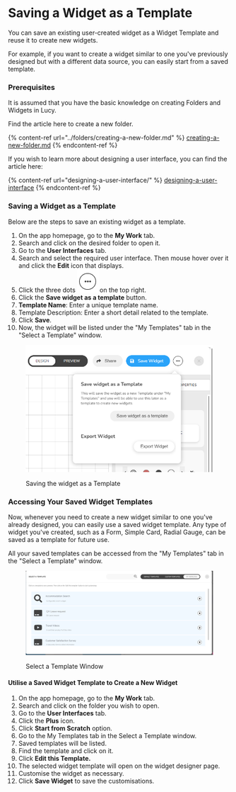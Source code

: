 # Saving a Widget as a Template

You can save an existing user-created widget as a  Widget Template and reuse it to create new widgets.&#x20;

For example, if you want to create a widget similar to one you've previously designed but with a different data source, you can easily start from a saved template.

### Prerequisites

It is assumed that you have the basic knowledge on creating Folders and Widgets in Lucy.

Find the article here to create a new folder.

{% content-ref url="../folders/creating-a-new-folder.md" %}
[creating-a-new-folder.md](../folders/creating-a-new-folder.md)
{% endcontent-ref %}

If you wish to learn more about designing a user interface, you can find the article here:

{% content-ref url="designing-a-user-interface/" %}
[designing-a-user-interface](designing-a-user-interface/)
{% endcontent-ref %}

### Saving a Widget as a Template

Below are the steps to save an existing widget as a template.

1. On the app homepage, go to the **My Work** tab.
2. Search and click on the desired folder to open it.
3. Go to the **User Interfaces** tab.
4. Search and select the required user interface. Then mouse hover over it and click the **Edit** icon that displays.
5. Click the three dots ![](<../.gitbook/assets/image (57).png>)on the top right.
6. Click the **Save widget as a template** button.
7. **Template Name**: Enter a unique template name.
8. Template Description: Enter a short detail related to the template.
9. Click **Save**.
10. Now, the widget will be listed under the "My Templates" tab in the "Select a Template" window.

<figure><img src="../.gitbook/assets/image (56).png" alt=""><figcaption><p>Saving the widget as a Template</p></figcaption></figure>

### Accessing Your Saved Widget Templates

Now, whenever you need to create a new widget similar to one you've already designed, you can easily use a saved widget template. Any type of widget you've created, such as a Form, Simple Card, Radial Gauge, can be saved as a template for future use.

All your saved templates can be accessed from the "My Templates" tab in the "Select a Template" window.

<figure><img src="../.gitbook/assets/Select a Template window.png" alt=""><figcaption><p>Select a Template Window</p></figcaption></figure>

#### Utilise a Saved Widget Template to Create a New Widget

1. On the app homepage, go to the **My Work** tab.
2. Search and click on the folder you wish to open.
3. Go to the **User Interfaces** tab.
4. Click the **Plus** icon.
5. Click **Start from Scratch** option.
6. Go to the My Templates tab in the Select a Template window.
7. Saved templates will be listed.
8. Find the template and click on it.
9. &#x20;Click **Edit this Template.**
10. The selected widget template will open on the widget designer page.
11. Customise the widget as necessary.
12. Click **Save Widget** to save the customisations.
